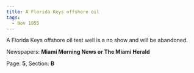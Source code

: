 ```yaml
---  
title: A Florida Keys offshore oil  
tags:  
  - Nov 1955  
---  
```

  
A Florida Keys offshore oil test well is a no show and will be abandoned.  
  
Newspapers: **Miami Morning News or The Miami Herald**  
  
Page: **5**, Section: **B** 
